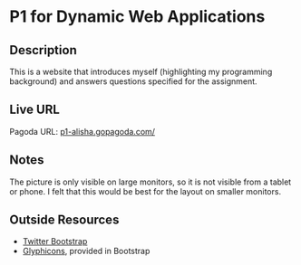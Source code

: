 P1 for Dynamic Web Applications
===============================

Description
-----------
This is a website that introduces myself (highlighting my programming background) and answers questions specified for the assignment.

Live URL
--------
Pagoda URL: [p1-alisha.gopagoda.com/](http://p1-alisha.gopagoda.com/)

Notes
-----
The picture is only visible on large monitors, so it is not visible from a tablet or phone. I felt that this would be best for the layout on smaller monitors.

Outside Resources
-----------------
* [Twitter Bootstrap](http://getbootstrap.com)
* [Glyphicons](http://glyphicons.com), provided in Bootstrap